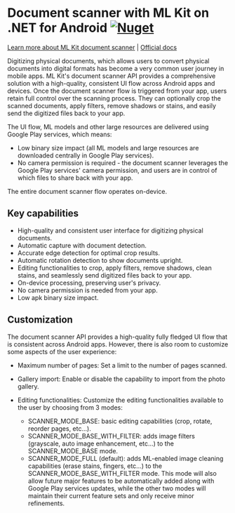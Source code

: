 ﻿# Document scanner with ML Kit on .NET for Android [![Nuget](https://img.shields.io/nuget/v/Xamarin.Google.MLKit.DocumentScanner)](https://www.nuget.org/packages/Xamarin.Google.MLKit.DocumentScanner)
[Learn more about ML Kit document scanner](https://developers.google.com/ml-kit/vision/doc-scanner) | [Official docs](https://developers.google.com/ml-kit/vision/doc-scanner/android)

Digitizing physical documents, which allows users to convert physical documents into digital formats has become a very common user journey in mobile apps. ML Kit's document scanner API provides a comprehensive solution with a high-quality, consistent UI flow across Android apps and devices. Once the document scanner flow is triggered from your app, users retain full control over the scanning process. They can optionally crop the scanned documents, apply filters, remove shadows or stains, and easily send the digitized files back to your app.

The UI flow, ML models and other large resources are delivered using Google Play services, which means:

- Low binary size impact (all ML models and large resources are downloaded centrally in Google Play services).
- No camera permission is required - the document scanner leverages the Google Play services' camera permission, and users are in control of which files to share back with your app.

The entire document scanner flow operates on-device.

## Key capabilities
- High-quality and consistent user interface for digitizing physical documents.
- Automatic capture with document detection.
- Accurate edge detection for optimal crop results.
- Automatic rotation detection to show documents upright.
- Editing functionalities to crop, apply filters, remove shadows, clean stains, and seamlessly send digitized files back to your app.
- On-device processing, preserving user's privacy.
- No camera permission is needed from your app.
- Low apk binary size impact.

## Customization
The document scanner API provides a high-quality fully fledged UI flow that is consistent across Android apps. However, there is also room to customize some aspects of the user experience:

- Maximum number of pages:
Set a limit to the number of pages scanned.

- Gallery import:
Enable or disable the capability to import from the photo gallery.

- Editing functionalities:
Customize the editing functionalities available to the user by choosing from 3 modes:

	* SCANNER_MODE_BASE: basic editing capabilities (crop, rotate, reorder pages, etc…).
	* SCANNER_MODE_BASE_WITH_FILTER: adds image filters (grayscale, auto image enhancement, etc…) to the SCANNER_MODE_BASE mode.
	* SCANNER_MODE_FULL (default): adds ML-enabled image cleaning capabilities (erase stains, fingers, etc…) to the SCANNER_MODE_BASE_WITH_FILTER mode. This mode will also allow future major features to be automatically added along with Google Play services updates, while the other two modes will maintain their current feature sets and only receive minor refinements.
